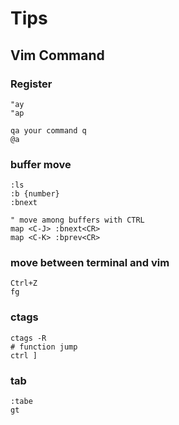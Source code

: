 # Tips

## Vim Command


### Register

```
"ay
"ap
```

```
qa your command q
@a
```

### buffer move
```
:ls 
:b {number} 
:bnext
```

```vim
" move among buffers with CTRL
map <C-J> :bnext<CR>
map <C-K> :bprev<CR>
```

### move between terminal and vim
```
Ctrl+Z
fg
```

### ctags
```vim
ctags -R
# function jump
ctrl ]
```

### tab
```
:tabe
gt
```

